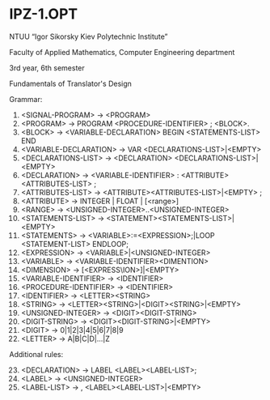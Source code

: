 # IPZ-1.OPT
NTUU “Igor Sikorsky Kiev Polytechnic Institute”

Faculty of Applied Mathematics, Computer Engineering department

3rd year, 6th semester

Fundamentals of Translator's Design


Grammar:
1. \<SIGNAL-PROGRAM> -> \<PROGRAM>
2. \<PROGRAM> -> PROGRAM \<PROCEDURE-IDENTIFIER> ; \<BLOCK>.
3. \<BLOCK> -> \<VARIABLE-DECLARATION> BEGIN \<STATEMENTS-LIST> END
4. \<VARIABLE-DECLARATION> -> VAR \<DECLARATIONS-LIST>|\<EMPTY>
5. \<DECLARATIONS-LIST> -> \<DECLARATION> \<DECLARATIONS-LIST>|\<EMPTY>
6. \<DECLARATION> -> \<VARIABLE-IDENTIFIER> : \<ATTRIBUTE>\<ATTRIBUTES-LIST> ;
7. \<ATTRIBUTES-LIST> -> \<ATTRIBUTE>\<ATTRIBUTES-LIST>|\<EMPTY> ;
8. \<ATTRIBUTE> -> INTEGER | FLOAT | [\<range>] 
9. \<RANGE> -> \<UNSIGNED-INTEGER>..\<UNSIGNED-INTEGER>
10. \<STATEMENTS-LIST> -> \<STATEMENT>\<STATEMENTS-LIST>|\<EMPTY>
11. \<STATEMENTS> -> \<VARIABLE>:=\<EXPRESSION>;|LOOP \<STATEMENT-LIST> ENDLOOP;
12. \<EXPRESSION> -> \<VARIABLE>|\<UNSIGNED-INTEGER>
13. \<VARIABLE> -> \<VARIABLE-IDENTIFIER>\<DIMENTION>
14. \<DIMENSION> -> [\<EXPRESS\ION>]|\<EMPTY>
15. \<VARIABLE-IDENTIFIER> -> \<IDENTIFIER>
16. \<PROCEDURE-IDENTIFIER> -> \<IDENTIFIER>
17. \<IDENTIFIER> -> \<LETTER>\<STRING>
18. \<STRING> -> \<LETTER>\<STRING>|\<DIGIT>\<STRING>|\<EMPTY>
19. \<UNSIGNED-INTEGER> -> \<DIGIT>\<DIGIT-STRING>
20. \<DIGIT-STRING> -> \<DIGIT>\<DIGIT-STRING>|\<EMPTY>
21. \<DIGIT> -> 0|1|2|3|4|5|6|7|8|9
22. \<LETTER> -> A|B|C|D|...|Z

Additional rules:

23. \<DECLARATION> -> LABEL \<LABEL>\<LABEL-LIST>;
24. \<LABEL> -> \<UNSIGNED-INTEGER>
25. \<LABEL-LIST> -> , \<LABEL>\<LABEL-LIST>|\<EMPTY>
